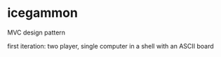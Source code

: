 # icegammon

MVC design pattern

first iteration: two player, single computer in a shell with an ASCII board